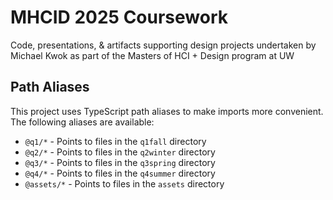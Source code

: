 # MHCID 2025 Coursework

Code, presentations, & artifacts supporting design projects undertaken by Michael Kwok as part of the Masters of HCI + Design program at UW

## Path Aliases

This project uses TypeScript path aliases to make imports more convenient. The following aliases are available:

- `@q1/*` - Points to files in the `q1fall` directory
- `@q2/*` - Points to files in the `q2winter` directory
- `@q3/*` - Points to files in the `q3spring` directory
- `@q4/*` - Points to files in the `q4summer` directory
- `@assets/*` - Points to files in the `assets` directory
